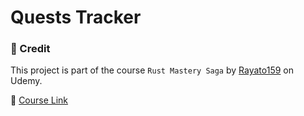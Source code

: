 # Quests Tracker

### 🙌 Credit
This project is part of the course `Rust Mastery Saga` by [Rayato159](https://github.com/Rayato159) on Udemy.

🔗 [Course Link](https://www.udemy.com/course/rust-mastery-saga-backend-rust/)
